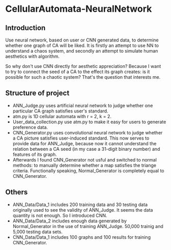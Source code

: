 # CellularAutomata-NeuralNetwork
## Introduction
Use neural network, based on user or CNN generated data, to determine whether one graph of CA will be liked. It is firstly an attempt to use NN to understand a chaos system, and secondly an attempt to simulate human aesthetics with algorithm.

So why don't use CNN directly for aesthetic appreciation? Because I want to try to connect the seed of a CA to the effect its graph creates: is it possible for such a chaotic system? That's the question that interests me.

## Structure of project
* ANN_Judge.py uses artificial neural network to judge whether one particular CA graph satisfies user's standard.
* atm.py is 1D cellular automata with r = 2, k = 2.
* User_data_collection.py use atm.py to make it easy for users to generate preference data.
* CNN_Generator.py uses convolutional neural network to judge whether a CA picture satisfies user-induced standard. This now serves to provide data for ANN_Judge, because now it cannot understand the relation between a CA seed (in my case a 31-digit binary number) and features of its graph.
* Afterwards I found CNN_Generator not usful and switched to normal methods: to manually determine whether a map satisfies the triange criteria. Functionally speaking, Normal_Generator is completely equal to CNN_Generator.

## Others
* ANN_Data/Data_1 includes 200 training data and 30 testing data originally used to see the validity of ANN_Judge. It seems the data quantity is not enough. So I introduced CNN.
* ANN_Data/Data_2 includes enough data generated by Normal_Generator in the use of training ANN_Judge. 50,000 trainig and 5,000 testing data sets.
* CNN_Data/Data_1 includes 100 graphs and 100 results for training CNN_Generator.